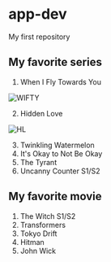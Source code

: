# app-dev
My first repository
## My favorite series
1. When I Fly Towards You

![WIFTY](https://dramaslot.com/wp-content/uploads/2023/08/When-I-Fly-Towards-You.webp)

2. Hidden Love

![HL](https://encrypted-tbn0.gstatic.com/images?q=tbn:ANd9GcSsV1pgZGRPFMfHTObuDYBhc7oQZwaIGe9raA&s)

3. Twinkling Watermelon
4. It's Okay to Not Be Okay
5. The Tyrant
6. Uncanny Counter S1/S2
## My favorite movie
1. The Witch S1/S2
2. Transformers
3. Tokyo Drift
4. Hitman
5. John Wick
